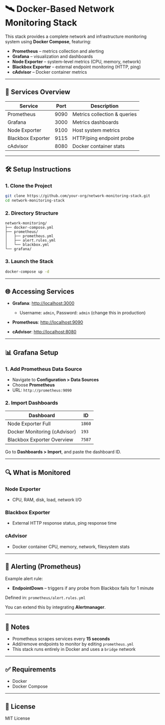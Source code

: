 # 🛰️ Docker-Based Network Monitoring Stack

This stack provides a complete network and infrastructure monitoring system using **Docker Compose**, featuring:

- **Prometheus** – metrics collection and alerting
- **Grafana** – visualization and dashboards
- **Node Exporter** – system-level metrics (CPU, memory, network)
- **Blackbox Exporter** – external endpoint monitoring (HTTP, ping)
- **cAdvisor** – Docker container metrics

---

## 🚀 Services Overview

| Service            | Port  | Description                                  |
|--------------------|-------|----------------------------------------------|
| Prometheus         | 9090  | Metrics collection & queries                 |
| Grafana            | 3000  | Metrics dashboards                           |
| Node Exporter      | 9100  | Host system metrics                          |
| Blackbox Exporter  | 9115  | HTTP/ping endpoint probe                     |
| cAdvisor           | 8080  | Docker container stats                       |

---

## 🛠️ Setup Instructions

### 1. Clone the Project

```bash
git clone https://github.com/your-org/network-monitoring-stack.git
cd network-monitoring-stack
````

### 2. Directory Structure

```
network-monitoring/
├── docker-compose.yml
├── prometheus/
│   ├── prometheus.yml
│   ├── alert.rules.yml
│   └── blackbox.yml
└── grafana/
```

### 3. Launch the Stack

```bash
docker-compose up -d
```

---

## 🌐 Accessing Services

* **Grafana**: [http://localhost:3000](http://localhost:3000)

  * Username: `admin`, Password: `admin` (change this in production)

* **Prometheus**: [http://localhost:9090](http://localhost:9090)

* **cAdvisor**: [http://localhost:8080](http://localhost:8080)

---

## 📊 Grafana Setup

### 1. Add Prometheus Data Source

* Navigate to **Configuration > Data Sources**
* Choose **Prometheus**
* URL: `http://prometheus:9090`

### 2. Import Dashboards

| Dashboard                    | ID     |
| ---------------------------- | ------ |
| Node Exporter Full           | `1860` |
| Docker Monitoring (cAdvisor) | `193`  |
| Blackbox Exporter Overview   | `7587` |

Go to **Dashboards > Import**, and paste the dashboard ID.

---

## 🔍 What is Monitored

### Node Exporter

* CPU, RAM, disk, load, network I/O

### Blackbox Exporter

* External HTTP response status, ping response time

### cAdvisor

* Docker container CPU, memory, network, filesystem stats

---

## 🚨 Alerting (Prometheus)

Example alert rule:

* **EndpointDown** – triggers if any probe from Blackbox fails for 1 minute

Defined in: `prometheus/alert.rules.yml`

You can extend this by integrating **Alertmanager**.

---

## 📌 Notes

* Prometheus scrapes services every **15 seconds**
* Add/remove endpoints to monitor by editing `prometheus.yml`
* This stack runs entirely in Docker and uses a `bridge` network

---

## ✅ Requirements

* Docker
* Docker Compose

---

## 📜 License

MIT License
